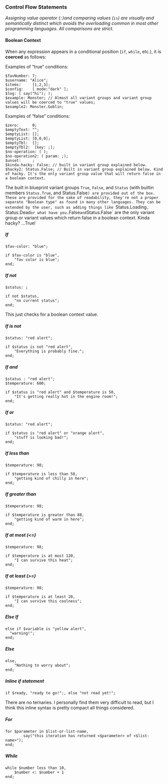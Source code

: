 ### Control Flow Statements
*Assigning value operator (`:`)and comparing values (`is`) are visually and semantically distinct which avoids the overloading common in most other programming languages. All comparisons are strict.*

#### Boolean Context
When any expression appears in a conditional position (`if`, `while`, etc.), it is **coerced** as follows:

Examples of “true” conditions:
```javascript!
$favNumber: 7;
$username: "Alice";
$items:     [1,2,3];
$config:    [ mode:"dark" ];
$log: ( say("hi"); );
$example: Monster; // Almost all variant groups and variant group values will be coerced to "true" values;
$example2: Monster.Goblin;
```

Examples of “false” conditions:
```javascript!
$zero:      0;
$emptyText: "";
$emptyList: [];
$emptyList: [0,0,0];
$emptyTbl:  [];
$emptyTbl2:  [key: ;];
$no-operation: ( );
$no-operation2: ( param: ;);
$unset:     ;
$kinda-hacky: False; // built in variant group explained below.
$hacky2: Status.False; // Built in variant group explained below. Kind of hacky. It's the only variant group value that will return false in a boolean context.
```

The built in blueprint variant groups `True`, `False`, and `Status` (with builtin members `Status.True`, and Status.False`) are provided out of the box. These are provided for the sake of readability, they're not a proper separate "Boolean type" as found in many other languages. They can be extended by the user, such as adding things like `Status.Loading`, `Status.Dead` or what have you. `False` and `Status.False` are the only variant group or variant values which return false in a boolean context. Kinda hacky? ...True!

##### If
```javascript!
$fav-color: "blue";

if $fav-color is "blue",
	"fav color is blue";
end;
```

##### If not
```javascript!
$status: ;

if not $status,
	"no current status";
end;
```

This just checks for a boolean context value.

##### If is not
```javascript!
$status: "red alert";

if $status is not "red alert",
	"Everything is probably fine.";
end;
```

##### If and
```javascript!
$status : "red alert";
$temperature: 600;

if $status is "red alert" and $temperature is 50,
    "It's getting really hot in the engine room!";
end;
```

##### If or
```javascript!
$status: "red alert";

if $status is "red alert" or "orange alert",
    "stuff is looking bad!";
end;
```

##### If less than
```javascript!
$temperature: 98;

if $temperature is less than 50,
    "getting kind of chilly in here";
end;
```

##### If greater than
```javascript!
$temperature: 98;

if $temperature is greater than 88,
    "getting kind of warm in here";
end;
```

##### If at most (<=)
```javascript!
$temperature: 98;

if $temperature is at most 120,
    "I can survive this heat";
end;
```

##### If at least (>=)
```javascript!
$temperature: 98;

if $temperature is at least 20,
    "I can survive this coolness";
end;
```

##### Else If
```javascript!
else if $variable is "yellow alert",
  "warning!";
end;
```

##### Else
```javascript!
else,
	"Nothing to worry about";
end;
```

##### Inline if statement
```javascript!
if $ready, "ready to go!";, else "not read yet!";

```
There are no ternaries. I personally find them very difficult to read, but I think this inline syntax is pretty compact all things considered.

##### For
```javascript!
for $parameter in $list-or-list-name,
		say("this iteration has returned <$parameter> of <$list-name>");
end;
```

##### While
```javascript!
while $number less than 10,
	$number <: $number + 1
end;
```
